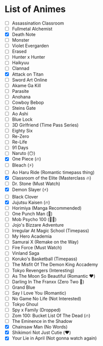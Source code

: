 # List of Animes

- [ ] Assassination Classroom
- [ ] Fullmetal Alchemist
- [x] Death Note
- [ ] Monster
- [ ] Violet Evergarden
- [ ] Erased
- [ ] Hunter x Hunter
- [ ] Haikyuu
- [ ] Clannad
- [x] Attack on Titan
- [ ] Sword Art Online
- [ ] Akame Ga Kill     
- [ ] Parasite
- [ ] Anohana
- [ ] Cowboy Bebop
- [ ] Steins Gate
- [ ] Ao Ashi
- [ ] Blue Lock
- [ ] 3D Girlfriend (Time Pass Series)
- [ ] Eighty Six
- [ ] Re-Zero
- [ ] Re-Life
- [ ] 91 Days
- [ ] Naruto (😶)
- [x] One Piece (🔥)
- [ ] Bleach (⚡)
- [ ] Ao Haru Ride (Romantic timepass thing)
- [x] Classroom of the Elite (Masterclass 🔥)
- [ ] Dr. Stone (Must Watch)
- [x] Demon Slayer (⚡)
- [ ] Black Clover
- [x] Jujutsu Kaisen (🔥)
- [ ] Horimiya (Manga Recommended)
- [ ] One Punch Man (🚶)
- [ ] Mob Psycho 100 (🚶‍♂️)
- [ ] Jojo's Bizzare Adventure
- [ ] Irregular At Magic School (Timepass)
- [ ] My Hero Academia 
- [ ] Samurai X (Remake on the Way)
- [ ] Fire Force (Must Watch)
- [ ] Vinland Saga
- [ ] Koruko's Basketball (Timepass)
- [ ] The Misfit Of The Demon King Accademy
- [ ] Tokyo Revengers (Interesting)
- [ ] As The Moon So Beautiful (Romantic ❤️)
- [ ] Darling In The Franxx (Zero Two 🤩)
- [ ] Grand Blue
- [ ] Say I Love You (Romantic)
- [ ] No Game No Life (Not Interested)
- [ ] Tokyo Ghoul
- [ ] Spy x Family (Dropped)
- [ ] Zom 100: Bucket List Of The Dead (🔥)
- [ ] The Eminence in the Shadow
- [x] Chainsaw Man (No Words)
- [x] Shikimori Not Just Cutie (❤️)
- [x] Your Lie in April (Not gonna watch again)
